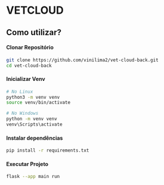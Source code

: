 # VETCLOUD

## Como utilizar?
#### Clonar Repositório
```bash
git clone https://github.com/vinilima2/vet-cloud-back.git
cd vet-cloud-back
```

#### Inicializar Venv
```bash
# No Linux
python3 -m venv venv
source venv/bin/activate
```

```bash
# No Windows
python -m venv venv
venv\Scripts\activate
```

#### Instalar dependências
```bash
pip install -r requirements.txt
```

#### Executar Projeto
```bash
flask --app main run
```
